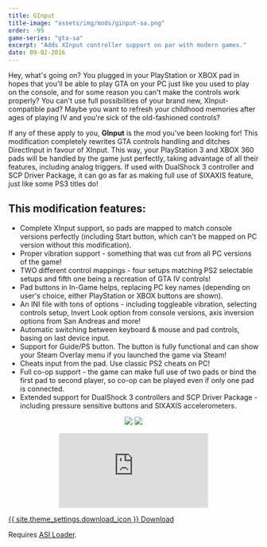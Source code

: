 ```yaml
---
title: GInput
title-image: "assets/img/mods/ginput-sa.png"
order: -99
game-series: "gta-sa"
excerpt: "Adds XInput controller support on par with modern games."
date: 09-02-2016
---
```

Hey, what's going on? You plugged in your PlayStation or XBOX pad in hopes that you'll be able to play GTA on your PC just like you used to play on the console, and for some reason you can't make the controls work properly? You can't use full possibilities of your brand new, XInput-compatible pad? Maybe you want to refresh your childhood memories after ages of playing IV and you're sick of the old-fashioned controls?

If any of these apply to you, **GInput** is the mod you've been looking for! This modification completely rewrites GTA controls handling and ditches DirectInput in favour of XInput. This way, your PlayStation 3 and XBOX 360 pads will be handled by the game just perfectly, taking advantage of all their features, including analog triggers. If used with DualShock 3 controller and SCP Driver Package, it can go as far as making full use of SIXAXIS feature, just like some PS3 titles do!

## This modification features:
* Complete XInput support, so pads are mapped to match console versions perfectly (including Start button, which can't be mapped on PC version without this modification).
* Proper vibration support - something that was cut from all PC versions of the game!
* TWO different control mappings - four setups matching PS2 selectable setups and fifth one being a recreation of GTA IV controls!
* Pad buttons in In-Game helps, replacing PC key names (depending on user's choice, either PlayStation or XBOX buttons are shown).
* An INI file with tons of options - including toggleable vibration, selecting controls setup, Invert Look option from console versions, axis inversion options from San Andreas and more!
* Automatic switching between keyboard & mouse and pad controls, basing on last device input.
* Support for Guide/PS button. The button is fully functional and can show your Steam Overlay menu if you launched the game via Steam!
* Cheats input from the pad. Use classic PS2 cheats on PC!
* Full co-op support - the game can make full use of two pads or bind the first pad to second player, so co-op can be played even if only one pad is connected.
* Extended support for DualShock 3 controllers and SCP Driver Package - including pressure sensitive buttons and SIXAXIS accelerometers.

<p class="mod-screenshot" align="center">
<a href="http://i.imgur.com/bKoE8p3.jpg"><img src="http://i.imgur.com/bKoE8p3l.jpg"></a>
<a href="http://i.imgur.com/hOVRwPV.jpg"><img src="http://i.imgur.com/hOVRwPVl.jpg"></a>
</p>

<div align="center" class="video-container">
<iframe src="https://www.youtube.com/embed/YoGUNtpC2j0" frameborder="0" allowfullscreen></iframe>
</div>

<a href="http://silent.rockstarvision.com/uploads/GInputSA.zip" class="button" role="button">{{ site.theme_settings.download_icon }} Download</a>

Requires <a href="#asiloader">ASI Loader<a>.